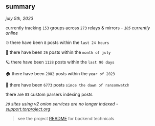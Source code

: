 
## summary
_july 5th, 2023_

currently tracking `153` groups across `273` relays & mirrors - _`105` currently online_

⏲ there have been `8` posts within the `last 24 hours`

🦈 there have been `26` posts within the `month of july`

🪐 there have been `1128` posts within the `last 90 days`

🏚 there have been `2082` posts within the `year of 2023`

🦕 there have been `6773` posts `since the dawn of ransomwatch`

there are `83` custom parsers indexing posts

_`20` sites using v2 onion services are no longer indexed - [support.torproject.org](https://support.torproject.org/onionservices/v2-deprecation/)_

> see the project [README](https://github.com/joshhighet/ransomwatch#ransomwatch--) for backend technicals
